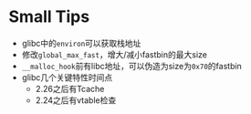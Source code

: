 Small Tips
=
* glibc中的`environ`可以获取栈地址
* 修改`global_max_fast`，增大/减小fastbin的最大size
* `__malloc_hook`前有libc地址，可以伪造为size为`0x70`的fastbin
* glibc几个关键特性时间点
  * 2.26之后有Tcache
  * 2.24之后有vtable检查
